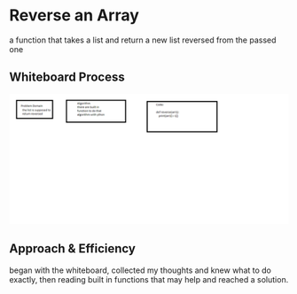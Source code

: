 
# Reverse an Array
a function that takes a list and return a new list reversed from the passed one

## Whiteboard Process
![reverseArray](https://github.com/feras98nawafleh/data-structures-and-algorithms/blob/main/python/code_challenges/reverseList/WhiteBoard.png)

## Approach & Efficiency
began with the whiteboard, collected my thoughts and knew what to do exactly, then reading built in functions that may help and reached a solution.

